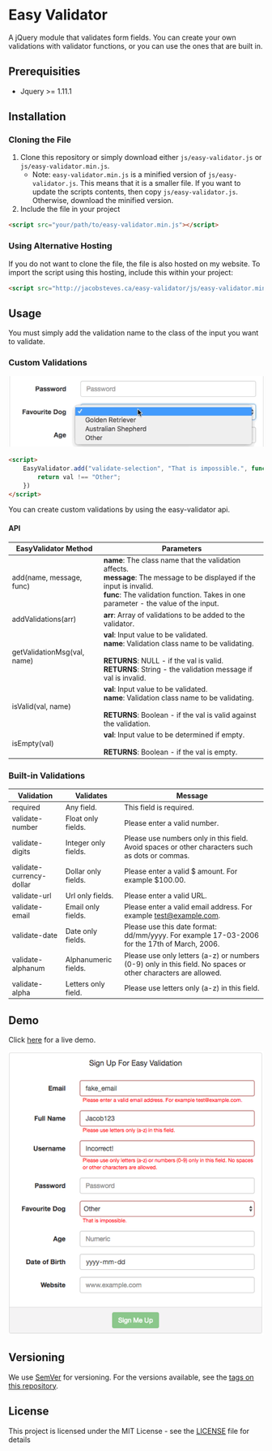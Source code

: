 # Easy Validator
A jQuery module that validates form fields. You can create your own validations with validator functions, or you can use the ones that are built in.

## Prerequisities
- Jquery >= 1.11.1

## Installation
### Cloning the File
1. Clone this repository or simply download either `js/easy-validator.js` or `js/easy-validator.min.js`.
    - Note: `easy-validator.min.js` is a minified version of `js/easy-validator.js`. This means that it is a smaller file. If you want to update the scripts contents, then copy `js/easy-validator.js`. Otherwise, download the minified version.
2. Include the file in your project
```html
<script src="your/path/to/easy-validator.min.js"></script>
```

### Using Alternative Hosting
If you do not want to clone the file, the file is also hosted on my website. To import the script using this hosting, include this within your project:

```html
<script src="http://jacobsteves.ca/easy-validator/js/easy-validator.min.js"></script>
```

## Usage
You must simply add the validation name to the class of the input you want to validate.

### Custom Validations
![Custom Validation Demo](demo/images/selectDemo.gif)

```html
<script>
    EasyValidator.add("validate-selection", "That is impossible.", function(val) {
        return val !== "Other";
    })
</script>
```

You can create custom validations by using the easy-validator api. 

#### API
| EasyValidator Method | Parameters |
|----------------------|------------|
| add(name, message, func) | <b>name</b>: The class name that the validation affects. <br> <b>message</b>: The message to be displayed if the input is invalid. <br> <b>func</b>: The validation function. Takes in one parameter - the value of the input. |
| addValidations(arr)  | <b>arr</b>: Array of validations to be added to the validator. |
| getValidationMsg(val, name)  | <b>val</b>: Input value to be validated. <br> <b>name</b>: Validation class name to be validating. <br><br> <b>RETURNS</b>: NULL - if the val is valid. <br> <b>RETURNS</b>: String - the validation message if val is invalid. |
| isValid(val, name)  | <b>val</b>: Input value to be validated. <br> <b>name</b>: Validation class name to be validating. <br><br> <b>RETURNS</b>: Boolean - if the val is valid against the validation. |
| isEmpty(val)  | <b>val</b>: Input value to be determined if empty. <br><br> <b>RETURNS</b>: Boolean - if the val is empty. |

### Built-in Validations
| Validation           | Validates            | Message            |
|----------------------|----------------------|--------------------|
| required             | Any field.           | This field is required. |
| validate-number      | Float only fields.   | Please enter a valid number. |
| validate-digits      | Integer only fields. | Please use numbers only in this field. Avoid spaces or other characters such as dots or commas. |
| validate-currency-dollar | Dollar only fields. | Please enter a valid $ amount. For example $100.00. |
| validate-url             | Url only fields. | Please enter a valid URL. |
| validate-email           | Email only fields. | Please enter a valid email address. For example test@example.com. |
| validate-date            | Date only fields.  | Please use this date format: dd/mm/yyyy. For example 17-03-2006 for the 17th of March, 2006. |
| validate-alphanum        | Alphanumeric fields. | Please use only letters (a-z) or numbers (0-9) only in this field. No spaces or other characters are allowed.|
| validate-alpha           | Letters only field.           | Please use letters only (a-z) in this field. |

## Demo
Click [here](http://jacobsteves.ca/easy-validator) for a live demo.

![Demo gif](demo/images/signupPage.png)

## Versioning

We use [SemVer](http://semver.org/) for versioning. For the versions available, see the [tags on this repository](https://github.com/jacobsteves/easy-validator/tags).

## License

This project is licensed under the MIT License - see the [LICENSE](LICENSE) file for details
